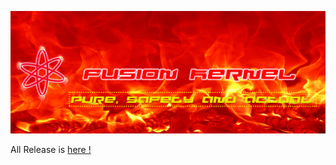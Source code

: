 ![Fusion_Kernel](https://github.com/Rygebin/Fusion_Kernel_Downloader/blob/v1.1/img/Fusion_Kernel-1.png?raw=true "Fusion_Kernel")


All Release is [here !](https://github.com/Rygebin/Fusion_Kernel_Downloader/releases)

